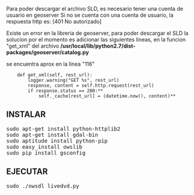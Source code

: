 Para poder descargar el archivo SLD, es necesario tener una cuenta de usuario en geoserver
Si no se cuenta con una cuenta de usuario, la respuesta http es: [401 No autorizado]

Existe un error en la libreria de geoserver, para poder descargar el SLD
la solucion por el momento es adicionar las siguientes lineas, en la funcion "get_xml"
del archivo **/usr/local/lib/python2.7/dist-packages/geoserver/catalog.py**

se encuentra aprox en la linea "116"

```
	def get_xml(self, rest_url):
		logger.warning("GET %s", rest_url)
		response, content = self.http.request(rest_url)
		if response.status == 200:**
			self._cache[rest_url] = (datetime.now(), content)**
```
 
INSTALAR
--------
<pre>
sudo apt-get install python-httplib2
sudo apt-get install gdal-bin
sudo aptitude install python-pip
sudo easy_install owslib
sudo pip install gsconfig
</pre>

EJECUTAR
--------
<pre>
sudo ./owsdl_livedvd.py
</pre>

